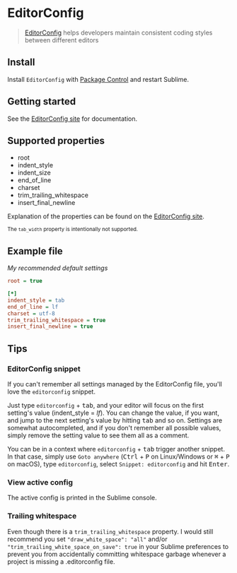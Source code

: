# EditorConfig

> [EditorConfig](http://editorconfig.org) helps developers maintain consistent coding styles between different editors


## Install

Install `EditorConfig` with [Package Control](https://packagecontrol.io) and restart Sublime.


## Getting started

See the [EditorConfig site][] for documentation.


## Supported properties

- root
- indent_style
- indent_size
- end\_of\_line
- charset
- trim_trailing_whitespace
- insert_final_newline

Explanation of the properties can be found on the [EditorConfig site][].

<sub>The `tab_width` property is intentionally not supported.</sub>


## Example file

*My recommended default settings*

```ini
root = true

[*]
indent_style = tab
end_of_line = lf
charset = utf-8
trim_trailing_whitespace = true
insert_final_newline = true
```


## Tips

### EditorConfig snippet

If you can't remember all settings managed by the EditorConfig file, you'll love the `editorconfig` snippet.

Just type `editorconfig` + <kbd>tab</kbd>, and your editor will focus on the first setting's value (indent_style = *lf*). You can change the value, if you want, and jump to the next setting's value by hitting <kbd>tab</kbd> and so on. Settings are somewhat autocompleted, and if you don't remember all possible values, simply remove the setting value to see them all as a comment.

You can be in a context where `editorconfig` + <kbd>tab</kbd> trigger another snippet. In that case, simply use `Goto anywhere` (<kbd>Ctrl</kbd> + <kbd>P</kbd> on Linux/Windows or <kbd>⌘</kbd> + <kbd>P</kbd> on macOS), type `editorconfig`, select `Snippet: editorconfig` and hit <kbd>Enter</kbd>.

### View active config

The active config is printed in the Sublime console.

### Trailing whitespace

Even though there is a `trim_trailing_whitespace` property. I would still recommend you set `"draw_white_space": "all"` and/or `"trim_trailing_white_space_on_save": true` in your Sublime preferences to prevent you from accidentally committing whitespace garbage whenever a project is missing a .editorconfig file.


[EditorConfig site]: http://editorconfig.org
